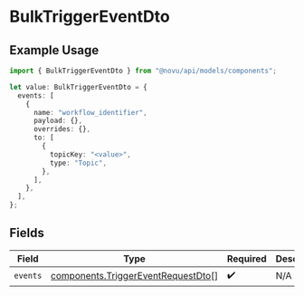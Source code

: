 # BulkTriggerEventDto

## Example Usage

```typescript
import { BulkTriggerEventDto } from "@novu/api/models/components";

let value: BulkTriggerEventDto = {
  events: [
    {
      name: "workflow_identifier",
      payload: {},
      overrides: {},
      to: [
        {
          topicKey: "<value>",
          type: "Topic",
        },
      ],
    },
  ],
};
```

## Fields

| Field                                                                                    | Type                                                                                     | Required                                                                                 | Description                                                                              |
| ---------------------------------------------------------------------------------------- | ---------------------------------------------------------------------------------------- | ---------------------------------------------------------------------------------------- | ---------------------------------------------------------------------------------------- |
| `events`                                                                                 | [components.TriggerEventRequestDto](../../models/components/triggereventrequestdto.md)[] | :heavy_check_mark:                                                                       | N/A                                                                                      |